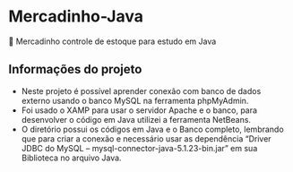 # Mercadinho-Java
:department_store: Mercadinho controle de estoque para estudo em Java
## Informações do projeto
- Neste projeto é possível aprender conexão com banco de dados externo usando o banco MySQL na ferramenta phpMyAdmin.
- Foi usado o XAMP para usar o servidor Apache e o banco, para desenvolver o código em Java utilizei a ferramenta NetBeans. 
- O diretório possui os códigos em Java e o Banco completo, lembrando que para criar a conexão e necessário usar as dependência “Driver JDBC do MySQL – mysql-connector-java-5.1.23-bin.jar” em sua Biblioteca no arquivo Java. 
